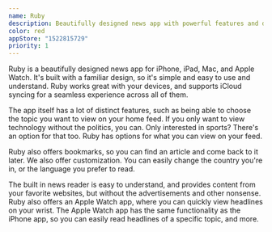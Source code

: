 ```yaml
---
name: Ruby
description: Beautifully designed news app with powerful features and deep customization.
color: red
appStore: "1522815729"
priority: 1
---
```


Ruby is a beautifully designed news app for iPhone, iPad, Mac, and Apple Watch. It's built with a familiar design, so it's simple and easy to use and understand. Ruby works great with your devices, and supports iCloud syncing for a seamless experience across all of them.

The app itself has a lot of distinct features, such as being able to choose the topic you want to view on your home feed. If you only want to view technology without the politics, you can. Only interested in sports? There's an option for that too. Ruby has options for what you can view on your feed.

Ruby also offers bookmarks, so you can find an article and come back to it later. We also offer customization. You can easily change the country you're in, or the language you prefer to read.

The built in news reader is easy to understand, and provides content from your favorite websites, but without the advertisements and other nonsense.
Ruby also offers an Apple Watch app, where you can quickly view headlines on your wrist. The Apple Watch app has the same functionality as the iPhone app, so you can easily read headlines of a specific topic, and more.

<ContributorGrid>
    <Contributor name="Michael Burkhardt" role="Lead developer" href="https://twitter.com/tme_michael" />
</ContributorGrid>

